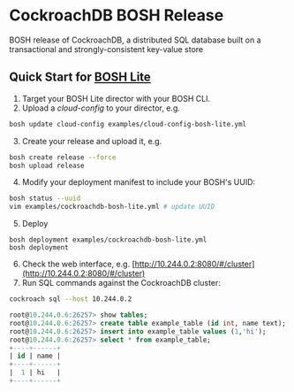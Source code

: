 # CockroachDB BOSH Release

BOSH release of CockroachDB, a distributed SQL database built on a transactional and strongly-consistent key-value store

## Quick Start for [BOSH Lite](https://github.com/cloudfoundry/bosh-lite)

1. Target your BOSH Lite director with your BOSH CLI.
2. Upload a *cloud-config* to your director, e.g.
```bash
bosh update cloud-config examples/cloud-config-bosh-lite.yml
```
3. Create your release and upload it, e.g.
```bash
bosh create release --force
bosh upload release
```
4. Modify your deployment manifest to include your BOSH's UUID:
```bash
bosh status --uuid
vim examples/cockroachdb-bosh-lite.yml # update UUID
```
5. Deploy
```
bosh deployment examples/cockroachdb-bosh-lite.yml
bosh deployment
```
6. Check the web interface, e.g. [http://10.244.0.2:8080/#/cluster](http://10.244.0.2:8080/#/cluster)
7. Run SQL commands against the CockroachDB cluster:
```bash
cockroach sql --host 10.244.0.2
```
```sql
root@10.244.0.6:26257> show tables;
root@10.244.0.6:26257> create table example_table (id int, name text);
root@10.244.0.6:26257> insert into example_table values (1,'hi');
root@10.244.0.6:26257> select * from example_table;
+----+------+
| id | name |
+----+------+
|  1 | hi   |
+----+------+
```
